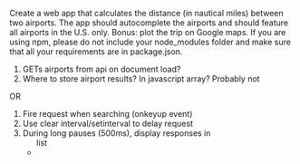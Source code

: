 Create a web app that calculates the distance (in nautical miles) between two airports. The app should autocomplete the airports and should feature all airports in the U.S. only. Bonus: plot the trip on Google maps. If you are using npm, please do not include your node_modules folder and make sure that all your requirements are in package.json.

1) GETs airports from api on document load?
2) Where to store airport results? In javascript array? Probably not

OR

1) Fire request when searching (onkeyup event)
2) Use clear interval/setinterval to delay request
3) During long pauses (500ms), display responses in <ul> list
4) 
